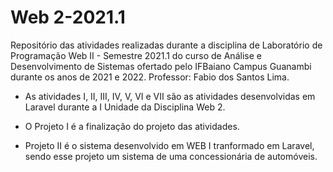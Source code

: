 # Web 2-2021.1

Repositório das atividades realizadas durante a disciplina de Laboratório de Programação Web II - Semestre 2021.1 do curso de Análise e Desenvolvimento de Sistemas ofertado pelo IFBaiano Campus Guanambi durante os anos de 2021 e 2022. Professor: Fabio dos Santos Lima.

- As atividades I, II, III, IV, V, VI e VII são as atividades desenvolvidas em Laravel durante a I Unidade da Disciplina Web 2.

- O Projeto I é a finalização do projeto das atividades.

- Projeto II é o sistema desenvolvido em WEB I tranformado em Laravel, sendo esse projeto um sistema de uma concessionária de automóveis.
